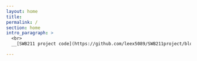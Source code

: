 ```yaml
---
layout: home
title:  
permalink: /
section: home
intro_paragraph: >
  <br>
  __[SWB211 project code](https://github.com/leex5089/SWB211project/blob/main/1_density_calculation.ipynb)__  <br>

---
```

